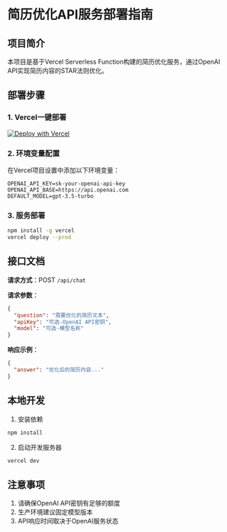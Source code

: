 # 简历优化API服务部署指南

## 项目简介
本项目是基于Vercel Serverless Function构建的简历优化服务，通过OpenAI API实现简历内容的STAR法则优化。

## 部署步骤

### 1. Vercel一键部署
[![Deploy with Vercel](https://vercel.com/button)](https://vercel.com/new/clone?repository-url=https://github.com/Qianxia666/Resume-optimization)

### 2. 环境变量配置
在Vercel项目设置中添加以下环境变量：
```env
OPENAI_API_KEY=sk-your-openai-api-key
OPENAI_API_BASE=https://api.openai.com
DEFAULT_MODEL=gpt-3.5-turbo
```

### 3. 服务部署
```bash
npm install -g vercel
vercel deploy --prod
```

## 接口文档
**请求方式**：POST `/api/chat`

**请求参数**：
```json
{
  "question": "需要优化的简历文本",
  "apiKey": "可选-OpenAI API密钥",
  "model": "可选-模型名称"
}
```

**响应示例**：
```json
{
  "answer": "优化后的简历内容..."
}
```

## 本地开发
1. 安装依赖
```bash
npm install
```

2. 启动开发服务器
```bash
vercel dev
```

## 注意事项
1. 请确保OpenAI API密钥有足够的额度
2. 生产环境建议固定模型版本
3. API响应时间取决于OpenAI服务状态
